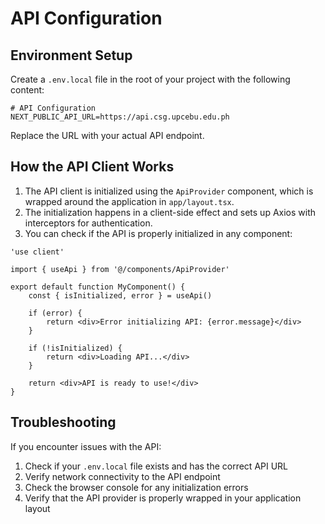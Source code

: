 # API Configuration

## Environment Setup

Create a `.env.local` file in the root of your project with the following content:

```
# API Configuration
NEXT_PUBLIC_API_URL=https://api.csg.upcebu.edu.ph
```

Replace the URL with your actual API endpoint.

## How the API Client Works

1. The API client is initialized using the `ApiProvider` component, which is wrapped around the application in `app/layout.tsx`.
2. The initialization happens in a client-side effect and sets up Axios with interceptors for authentication.
3. You can check if the API is properly initialized in any component:

```tsx
'use client'

import { useApi } from '@/components/ApiProvider'

export default function MyComponent() {
    const { isInitialized, error } = useApi()

    if (error) {
        return <div>Error initializing API: {error.message}</div>
    }

    if (!isInitialized) {
        return <div>Loading API...</div>
    }

    return <div>API is ready to use!</div>
}
```

## Troubleshooting

If you encounter issues with the API:

1. Check if your `.env.local` file exists and has the correct API URL
2. Verify network connectivity to the API endpoint
3. Check the browser console for any initialization errors
4. Verify that the API provider is properly wrapped in your application layout
